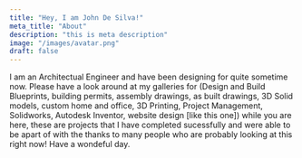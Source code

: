 ```yaml
---
title: "Hey, I am John De Silva!"
meta_title: "About"
description: "this is meta description"
image: "/images/avatar.png"
draft: false
---
```


I am an Architectual Engineer and have been designing for quite sometime now. Please have a look around at my galleries for (Design and Build Blueprints, building permits, assembly drawings, as built drawings, 3D Solid models, custom home and office, 3D Printing, Project Management, Solidworks, Autodesk Inventor, website design [like this one]) while you are here, these are projects that I have completed sucessfully and were able to be apart of with the thanks to many people who are probably looking at this right now! Have a wondeful day. 
